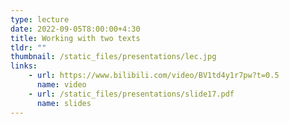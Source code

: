 ```yaml
---
type: lecture
date: 2022-09-05T8:00:00+4:30
title: Working with two texts
tldr: ""
thumbnail: /static_files/presentations/lec.jpg
links: 
    - url: https://www.bilibili.com/video/BV1td4y1r7pw?t=0.5
      name: video
    - url: /static_files/presentations/slide17.pdf
      name: slides
--- 
```

